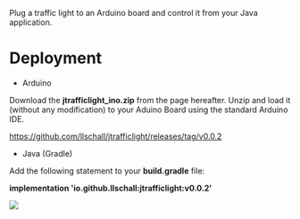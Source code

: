 Plug a traffic light to an Arduino board and control it from your Java application.

# Deployment

- Arduino

Download the **jtrafficlight_ino.zip** from the page hereafter. Unzip and load it (without any modification) to your Aduino Board using the standard Arduino IDE.

https://github.com/llschall/jtrafficlight/releases/tag/v0.0.2

- Java (Gradle)

Add the following statement to your **build.gradle** file:

**implementation 'io.github.llschall:jtrafficlight:v0.0.2'**

![](https://github.com/llschall/jtrafficlight/blob/main/jtrafficlight_512.bmp?raw=true)
